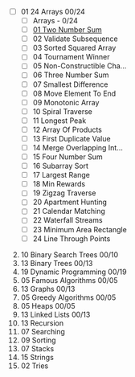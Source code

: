 - [ ] 01 24 Arrays 00/24
  - [ ] Arrays - 0/24
  - [ ] [01 Two Number Sum](https://www.algoexpert.io/questions/two-number-sum)
  - [ ] 02 Validate Subsequence
  - [ ] 03 Sorted Squared Array
  - [ ] 04 Tournament Winner
  - [ ] 05 Non-Constructible Cha...
  - [ ] 06 Three Number Sum
  - [ ] 07 Smallest Difference
  - [ ] 08 Move Element To End
  - [ ] 09 Monotonic Array
  - [ ] 10 Spiral Traverse
  - [ ] 11 Longest Peak
  - [ ] 12 Array Of Products
  - [ ] 13 First Duplicate Value
  - [ ] 14 Merge Overlapping Int...
  - [ ] 15 Four Number Sum
  - [ ] 16 Subarray Sort
  - [ ] 17 Largest Range
  - [ ] 18 Min Rewards
  - [ ] 19 Zigzag Traverse
  - [ ] 20 Apartment Hunting
  - [ ] 21 Calendar Matching
  - [ ] 22 Waterfall Streams
  - [ ] 23 Minimum Area Rectangle
  - [ ] 24 Line Through Points
02. 10 Binary Search Trees 00/10
03. 13 Binary Trees 00/13
04. 19 Dynamic Programming 00/19
05. 05 Famous Algorithms 00/05
06. 13 Graphs 00/13
07. 05 Greedy Algorithms 00/05
08. 05 Heaps 00/05
09. 13 Linked Lists 00/13
11. 13 Recursion
12. 07 Searching
13. 09 Sorting
14. 07 Stacks
15. 15 Strings
16. 02 Tries
